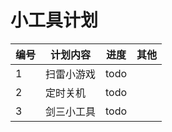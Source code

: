 # 小工具计划





| 编号 | 计划内容 | 进度 | 其他   |  
| ---- | ---- | ---- |------|  
| 1 | 扫雷小游戏 | todo |      |  
| 2 | 定时关机 | todo |      |  
| 3 | 剑三小工具 | todo |      |  

